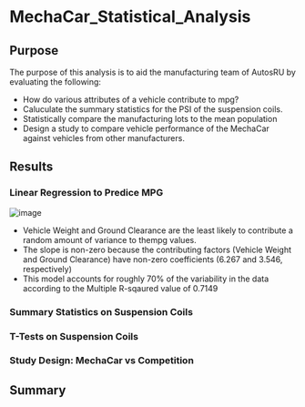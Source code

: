# MechaCar_Statistical_Analysis

## Purpose
  The purpose of this analysis is to aid the manufacturing team of AutosRU by evaluating the following:
  - How do various attributes of a vehicle contribute to mpg?
  - Caluculate the summary statistics for the PSI of the suspension coils.
  - Statistically compare the manufacturing lots to the mean population
  - Design a study to compare vehicle performance of the MechaCar against vehicles from other manufacturers.

## Results
  ### Linear Regression to Predice MPG
  ![image](https://user-images.githubusercontent.com/40553064/128602268-b06cddf1-f62a-4968-9455-942fdd6c06da.png)

  - Vehicle Weight and Ground Clearance are the least likely to contribute a random amount of variance to thempg values.
  - The slope is non-zero because the contributing factors (Vehicle Weight and Ground Clearance) have non-zero coefficients (6.267 and 3.546, respectively)
  - This model accounts for roughly 70% of the variability in the data according to the Multiple R-sqaured value of 0.7149
  
  ### Summary Statistics on Suspension Coils
  
  ### T-Tests on Suspension Coils
  
  ### Study Design: MechaCar vs Competition
  
## Summary
